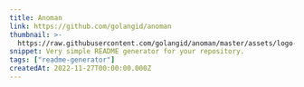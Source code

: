 ```yaml
---
title: Anoman
link: https://github.com/golangid/anoman
thumbnail: >-
  https://raw.githubusercontent.com/golangid/anoman/master/assets/logo-anoman-readme.png
snippet: Very simple README generator for your repository.
tags: ["readme-generator"]
createdAt: 2022-11-27T00:00:00.000Z
---
```

